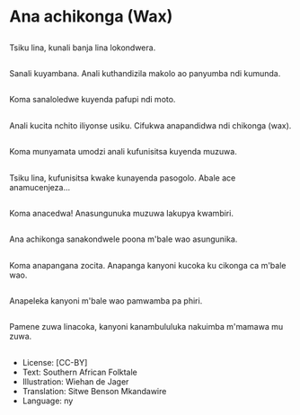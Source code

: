 # Ana achikonga (Wax)

##
 Tsiku lina, kunali banja lina lokondwera.

##
Sanali kuyambana. Anali kuthandizila makolo ao panyumba ndi kumunda.

##
Koma sanaloledwe kuyenda pafupi ndi moto.

##
Anali kucita nchito iliyonse usiku. Cifukwa anapandidwa ndi chikonga (wax).

##
Koma munyamata umodzi anali kufunisitsa kuyenda muzuwa.

##
Tsiku lina, kufunisitsa kwake kunayenda pasogolo. Abale ace anamucenjeza...

##
Koma anacedwa! Anasungunuka muzuwa lakupya kwambiri.

##
Ana achikonga sanakondwele poona m'bale wao asungunika.

##
Koma anapangana zocita. Anapanga kanyoni kucoka ku cikonga ca m'bale wao.

##
Anapeleka kanyoni m'bale wao pamwamba pa phiri.

##
Pamene zuwa linacoka, kanyoni kanambululuka nakuimba m'mamawa mu zuwa.

##
* License: [CC-BY]
* Text: Southern African Folktale
* Illustration: Wiehan de Jager
* Translation: Sitwe Benson Mkandawire
* Language: ny

